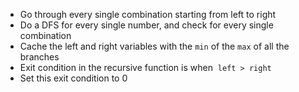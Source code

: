 * Go through every single combination starting from left to right
* Do a DFS for every single number, and check for every single combination
* Cache the left and right variables with the `min` of the `max` of all the branches
​
* Exit condition in the recursive function is when  `left > right`
* Set this exit condition to 0
​
​